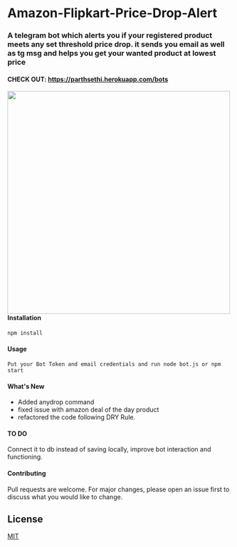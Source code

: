 # Amazon-Flipkart-Price-Drop-Alert

### A telegram bot which alerts you if your registered product meets any set threshold price drop. it sends you email as well as tg msg and helps you get your wanted product at lowest price

#### CHECK OUT: https://parthsethi.herokuapp.com/bots

<img align="left" src="https://i.imgur.com/cMQu5Jp.png" width="500px"/>

#### Installation

```bash
npm install
```

#### Usage

```
Put your Bot Token and email credentials and run node bot.js or npm start
```

#### What's New

   - Added anydrop command 
   - fixed issue with amazon deal of the day product 
   - refactored the code following DRY Rule.

#### TO DO

   Connect it to db instead of saving locally, improve bot interaction and functioning.


#### Contributing

   Pull requests are welcome. For major changes, please open an issue first to discuss what you would like to change.

## License

[MIT](https://choosealicense.com/licenses/mit/)
